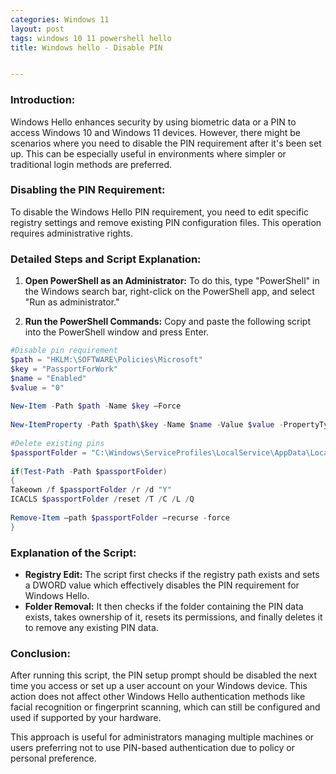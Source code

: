 ```yaml
---
categories: Windows 11
layout: post
tags: windows 10 11 powershell hello
title: Windows hello - Disable PIN


---
```



### Introduction:

Windows Hello enhances security by using biometric data or a PIN to access Windows 10 and Windows 11 devices. However, there might be scenarios where you need to disable the PIN requirement after it's been set up. This can be especially useful in environments where simpler or traditional login methods are preferred.

### Disabling the PIN Requirement:

To disable the Windows Hello PIN requirement, you need to edit specific registry settings and remove existing PIN configuration files. This operation requires administrative rights.

### Detailed Steps and Script Explanation:

1) **Open PowerShell as an Administrator:** To do this, type "PowerShell" in the Windows search bar, right-click on the PowerShell app, and select "Run as administrator."

2) **Run the PowerShell Commands:** Copy and paste the following script into the PowerShell window and press Enter.

```powershell
#Disable pin requirement
$path = "HKLM:\SOFTWARE\Policies\Microsoft"
$key = "PassportForWork"
$name = "Enabled"
$value = "0"
 
New-Item -Path $path -Name $key –Force
 
New-ItemProperty -Path $path\$key -Name $name -Value $value -PropertyType DWORD -Force
 
#Delete existing pins
$passportFolder = "C:\Windows\ServiceProfiles\LocalService\AppData\Local\Microsoft\Ngc"
 
if(Test-Path -Path $passportFolder)
{
Takeown /f $passportFolder /r /d "Y"
ICACLS $passportFolder /reset /T /C /L /Q
 
Remove-Item –path $passportFolder –recurse -force
}
```

### Explanation of the Script:

- **Registry Edit:** The script first checks if the registry path exists and sets a DWORD value which effectively disables the PIN requirement for Windows Hello.
- **Folder Removal:** It then checks if the folder containing the PIN data exists, takes ownership of it, resets its permissions, and finally deletes it to remove any existing PIN data.


### Conclusion:

After running this script, the PIN setup prompt should be disabled the next time you access or set up a user account on your Windows device. This action does not affect other Windows Hello authentication methods like facial recognition or fingerprint scanning, which can still be configured and used if supported by your hardware.

This approach is useful for administrators managing multiple machines or users preferring not to use PIN-based authentication due to policy or personal preference.
